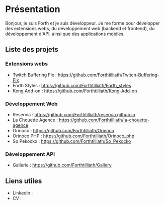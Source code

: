 # Présentation

Bonjour, je suis Forth et je suis développeur. Je me forme pour développer des extensions webs, du développement web (backend et frontend), du développement d'API,  ainsi que des applications mobiles.

## Liste des projets

### Extensions webs

- Twitch Buffering Fix : https://github.com/Forthtilliath/Twitch-Buffering-Fix
- Forth Styles : https://github.com/Forthtilliath/Forth_styles
- Kong Add-on : https://github.com/Forthtilliath/Kong-Add-on

### Développement Web

- Reservia : https://github.com/Forthtilliath/reservia.github.io
- La Chouette Agence : https://github.com/Forthtilliath/la-chouette-agence
- Orinoco : https://github.com/Forthtilliath/Orinoco
- Orinoco PHP : https://github.com/Forthtilliath/Orinoco_php
- So Pekocko : https://github.com/Forthtilliath/So_Pekocko

### Développement API

- Gallerie : https://github.com/Forthtilliath/Gallery

## Liens utiles

- Linkedin : 
- CV : 
